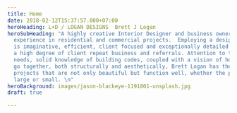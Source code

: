 ```yaml
---
title: Home
date: 2018-02-12T15:37:57.000+07:00
heroHeading: L+D / LOGAN DESIGNS  Brett J Logan
heroSubHeading: "A highly creative Interior Designer and business owner with 20+ years
  experience in residential and commercial projects.  Employing a design process that
  is imaginative, efficient, client focused and exceptionally detailed resulting in
  a high degree of client repeat business and referrals. Attention to the client's
  needs, solid knowledge of building codes, coupled with a vision of how materials
  go together, both structurally and aesthetically, Brett Logan has the skill to deliver
  projects that are not only beautiful but function well, whether the projects are
  large or small. \n"
heroBackground: images/jason-blackeye-1191801-unsplash.jpg
draft: true

---
```

